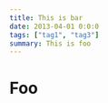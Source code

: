 ```yaml
---
title: This is bar
date: 2013-04-01 0:0:0
tags: ["tag1", "tag3"]
summary: This is foo
---
```


# Foo
